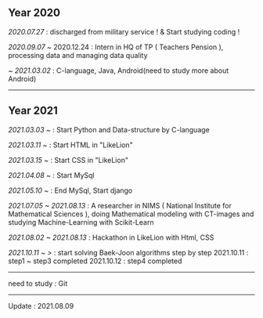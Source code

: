 ## Year 2020

<i>2020.07.27</i> : discharged from military service ! & Start studying coding !

<i>2020.09.07</i> ~ 2020.12.24 : Intern in HQ of TP ( Teachers Pension ), processing data and managing data quality

<i>~ 2021.03.02</i> : C-language, Java, Android(need to study more about Android)

---------
## Year 2021

<i>2021.03.03 ~</i> : Start Python and Data-structure by C-language

<i>2021.03.11 ~</i> : Start HTML in "LikeLion"

<i>2021.03.15 ~</i> : Start CSS in "LikeLion"

<i>2021.04.08 ~</i> : Start MySql

<i>2021.05.10 ~</i> : End MySql, Start django

<i>2021.07.05 ~ 2021.08.13</i> : A researcher in NIMS ( National Institute for Mathematical Sciences ), 
                          doing Mathematical modeling with CT-images and studying Machine-Learning with Scikit-Learn

<i>2021.08.02 ~ 2021.08.13</i> : Hackathon in LikeLion with Html, CSS

<i>2021.10.11 ~ ></i> : start solving Baek-Joon algorithms step by step
 2021.10.11 : step1 ~ step3 completed
 2021.10.12 : step4 completed

---------

need to study : Git

---------
Update : 2021.08.09
